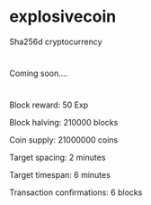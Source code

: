 # explosivecoin
Sha256d cryptocurrency
#
Coming soon....
#
#
Block reward: 50 Exp

Block halving: 210000 blocks

Coin supply: 21000000 coins

Target spacing: 2 minutes

Target timespan: 6 minutes

Transaction confirmations: 6 blocks
